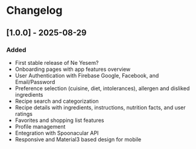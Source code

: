 # Changelog

## [1.0.0] - 2025-08-29
### Added
- First stable release of Ne Yesem?
- Onboarding pages with app features overview
- User Authentication with Firebase Google, Facebook, and Email/Password
- Preference selection (cuisine, diet, intolerances), allergen and disliked ingredients
- Recipe search and categorization
- Recipe details with ingredients, instructions, nutrition facts, and user ratings
- Favorites and shopping list features
- Profile management
- Entegration with Spoonacular API
- Responsive and Material3 based design for mobile




